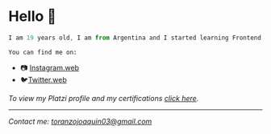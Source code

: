 # Hello 👋
```javascript
I am 19 years old, I am from Argentina and I started learning Frontend on September 15, 2022. I am currently a Plazti student, but I am open to continue looking for platforms and means for self-taught learning.
```

```
You can find me on:
```

* 📷 [Instagram.web](instagram.com/joatoranzo_ "My instagram profile") 
* 🐦[Twitter.web](twitter.com/joaquintoranzo3 "My twitter profile.") 

 *To view my Platzi profile and my certifications <a href="https://platzi.com/p/joaquintoranzo_/">click here</a>.*
 
 
  ---
 *Contact me: toranzojoaquin03@gmail.com*